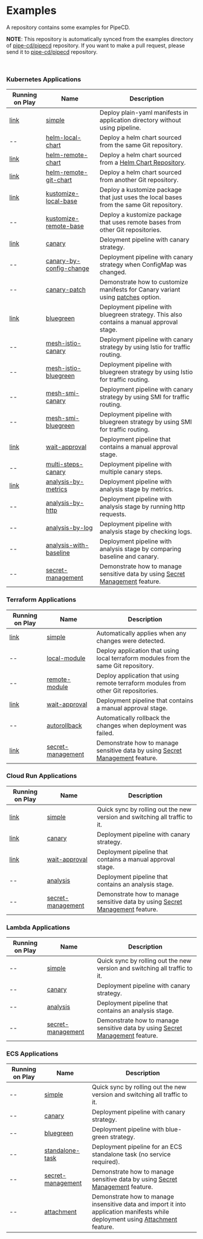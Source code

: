 # Examples

A repository contains some examples for PipeCD.

**NOTE**: This repository is automatically synced from the examples directory of [pipe-cd/pipecd](https://github.com/pipe-cd/pipecd/tree/master/examples) repository. If you want to make a pull request, please send it to [pipe-cd/pipecd](https://github.com/pipe-cd/pipecd) repository.

</br>

### Kubernetes Applications

| Running on Play | Name                                                                        | Description |
|-----------------|-----------------------------------------------------------------------------|-------------|
| [link](https://play.pipecd.dev/applications/558401f0-8a35-494a-a9ba-dd0afe79824e?project=play) | [simple](https://github.com/pipe-cd/examples/tree/master/kubernetes/simple) | Deploy plain-yaml manifests in application directory without using pipeline. |
| -- | [helm-local-chart](https://github.com/pipe-cd/examples/tree/master/kubernetes/helm-local-chart) | Deploy a helm chart sourced from the same Git repository. |
| [link](https://play.pipecd.dev/applications/36347720-8f03-417d-8465-094f7d4eb4b1?project=play) | [helm-remote-chart](https://github.com/pipe-cd/examples/tree/master/kubernetes/helm-remote-chart) | Deploy a helm chart sourced from a [Helm Chart Repository](https://helm.sh/docs/topics/chart_repository/). |
| [link](https://play.pipecd.dev/applications/f7fc49cf-71e1-4932-8ba4-8863eeace077?project=play) | [helm-remote-git-chart](https://github.com/pipe-cd/examples/tree/master/kubernetes/helm-remote-git-chart) | Deploy a helm chart sourced from another Git repository. |
| [link](https://play.pipecd.dev/applications/a01c3ebb-89d2-4569-bef7-d659412daa11?project=play) | [kustomize-local-base](https://github.com/pipe-cd/examples/tree/master/kubernetes/kustomize-local-base) | Deploy a kustomize package that just uses the local bases from the same Git repository. |
| -- | [kustomize-remote-base](https://github.com/pipe-cd/examples/tree/master/kubernetes/kustomize-remote-base) | Deploy a kustomize package that uses remote bases from other Git repositories. |
| [link](https://play.pipecd.dev/applications/374119cd-f3a8-47f2-93db-99f58855e5a4?project=play) | [canary](https://github.com/pipe-cd/examples/tree/master/kubernetes/canary) | Deloyment pipeline with canary strategy. |
| -- | [canary-by-config-change](https://github.com/pipe-cd/examples/tree/master/kubernetes/canary-by-config-change) | Deployment pipeline with canary strategy when ConfigMap was changed. |
| -- | [canary-patch](https://github.com/pipe-cd/examples/tree/master/kubernetes/canary-patch) | Demonstrate how to customize manifests for Canary variant using [patches](https://pipecd.dev/docs/user-guide/configuration-reference/#kubernetescanaryrolloutstageoptions) option. |
| [link](https://play.pipecd.dev/applications/b8575010-9619-4141-bb0e-6d58ee5d09c9?project=play) | [bluegreen](https://github.com/pipe-cd/examples/tree/master/kubernetes/bluegreen) | Deployment pipeline with bluegreen strategy. This also contains a manual approval stage. |
| -- | [mesh-istio-canary](https://github.com/pipe-cd/examples/tree/master/kubernetes/mesh-istio-canary) | Deployment pipeline with canary strategy by using Istio for traffic routing.  |
| -- | [mesh-istio-bluegreen](https://github.com/pipe-cd/examples/tree/master/kubernetes/mesh-istio-bluegreen) | Deployment pipeline with bluegreen strategy by using Istio for traffic routing. |
| -- | [mesh-smi-canary](https://github.com/pipe-cd/examples/tree/master/kubernetes/mesh-smi-canary) | Deployment pipeline with canary strategy by using SMI for traffic routing. |
| -- | [mesh-smi-bluegreen](https://github.com/pipe-cd/examples/tree/master/kubernetes/mesh-smi-bluegreen) | Deployment pipeline with bluegreen strategy by using SMI for traffic routing. |
| [link](https://play.pipecd.dev/applications/72dbd53e-a90a-41b3-8503-44af2edeb507?project=play) | [wait-approval](https://github.com/pipe-cd/examples/tree/master/kubernetes/wait-approval) | Deployment pipeline that contains a manual approval stage. |
| -- | [multi-steps-canary](https://github.com/pipe-cd/examples/tree/master/kubernetes/multi-steps-canary) | Deployment pipeline with multiple canary steps. |
| [link](https://play.pipecd.dev/applications/913a0bde-1f38-41e3-9f56-75910b8988a9?project=play) | [analysis-by-metrics](https://github.com/pipe-cd/examples/tree/master/kubernetes/analysis-by-metrics) | Deployment pipeline with analysis stage by metrics. |
| -- | [analysis-by-http](https://github.com/pipe-cd/examples/tree/master/kubernetes/analysis-by-http) | Deployment pipeline with analysis stage by running http requests. |
| -- | [analysis-by-log](https://github.com/pipe-cd/examples/tree/master/kubernetes/analysis-by-log) | Deployment pipeline with analysis stage by checking logs. |
| -- | [analysis-with-baseline](https://github.com/pipe-cd/examples/tree/master/kubernetes/analysis-with-baseline) | Deployment pipeline with analysis stage by comparing baseline and canary. |
| -- | [secret-management](https://github.com/pipe-cd/examples/tree/master/kubernetes/secret-management) | Demonstrate how to manage sensitive data by using [Secret Management](https://pipecd.dev/docs/user-guide/secret-management/) feature. |

### Terraform Applications

| Running on Play | Name                                                                        | Description |
|-----------------|-----------------------------------------------------------------------------|-------------|
| [link](https://play.pipecd.dev/applications/ece10473-0cdb-4fec-96a1-a3df8f2e3c6e?project=play) | [simple](https://github.com/pipe-cd/examples/tree/master/terraform/simple) |  Automatically applies when any changes were detected.  |
| -- | [local-module](https://github.com/pipe-cd/examples/tree/master/terraform/local-module) | Deploy application that using local terraform modules from the same Git repository. |
| -- | [remote-module](https://github.com/pipe-cd/examples/tree/master/terraform/remote-module) | Deploy application that using remote terraform modules from other Git repositories. |
| [link](https://play.pipecd.dev/applications/4726503e-68e0-40a0-b9cb-9761567f4745?project=play) | [wait-approval](https://github.com/pipe-cd/examples/tree/master/terraform/wait-approval) | Deployment pipeline that contains a manual approval stage. |
| -- | [autorollback](https://github.com/pipe-cd/examples/tree/master/terraform/auto-rollback) |  Automatically rollback the changes when deployment was failed.  |
| [link](https://play.pipecd.dev/applications/33b9b73b-acf2-4cd4-9e0c-ab2e9fad86d1?project=play) | [secret-management](https://github.com/pipe-cd/examples/tree/master/terraform/secret-management) | Demonstrate how to manage sensitive data by using [Secret Management](https://pipecd.dev/docs/user-guide/secret-management/) feature. |

### Cloud Run Applications

| Running on Play | Name                                                                        | Description |
|-----------------|-----------------------------------------------------------------------------|-------------|
| [link](https://play.pipecd.dev/applications/64eee87f-7fae-4760-81cc-c6e66f1b48c9?project=play) | [simple](https://github.com/pipe-cd/examples/tree/master/cloudrun/simple) | Quick sync by rolling out the new version and switching all traffic to it. |
| [link](https://play.pipecd.dev/applications/845613b4-f997-4682-9529-98f089480394?project=play) | [canary](https://github.com/pipe-cd/examples/tree/master/cloudrun/canary) | Deployment pipeline with canary strategy. |
| [link](https://play.pipecd.dev/applications/c1fcbca1-c3ed-41f6-b8d9-0a1ee28df5c3?project=play) | [wait-approval](https://github.com/pipe-cd/examples/tree/master/cloudrun/wait-approval) | Deployment pipeline that contains a manual approval stage. |
| -- | [analysis](https://github.com/pipe-cd/examples/tree/master/cloudrun/analysis) | Deployment pipeline that contains an analysis stage. |
| -- | [secret-management](https://github.com/pipe-cd/examples/tree/master/cloudrun/secret-management) | Demonstrate how to manage sensitive data by using [Secret Management](https://pipecd.dev/docs/user-guide/secret-management/) feature. |

### Lambda Applications

| Running on Play | Name                                                                        | Description |
|-----------------|-----------------------------------------------------------------------------|-------------|
| -- | [simple](https://github.com/pipe-cd/examples/tree/master/lambda/simple) | Quick sync by rolling out the new version and switching all traffic to it. |
| -- | [canary](https://github.com/pipe-cd/examples/tree/master/lambda/canary) | Deployment pipeline with canary strategy. |
| -- | [analysis](https://github.com/pipe-cd/examples/tree/master/lambda/analysis) | Deployment pipeline that contains an analysis stage. |
| -- | [secret-management](https://github.com/pipe-cd/examples/tree/master/lambda/secret-management) | Demonstrate how to manage sensitive data by using [Secret Management](https://pipecd.dev/docs/user-guide/secret-management/) feature. |

### ECS Applications

| Running on Play | Name                                                                        | Description |
|-----------------|-----------------------------------------------------------------------------|-------------|
| -- | [simple](https://github.com/pipe-cd/examples/tree/master/ecs/simple) | Quick sync by rolling out the new version and switching all traffic to it. |
| -- | [canary](https://github.com/pipe-cd/examples/tree/master/ecs/canary) | Deployment pipeline with canary strategy. |
| -- | [bluegreen](https://github.com/pipe-cd/examples/tree/master/ecs/bluegreen) | Deployment pipeline with blue-green strategy. |
| -- | [standalone-task](https://github.com/pipe-cd/examples/tree/master/ecs/standalone-task) | Deployment pipeline for an ECS standalone task (no service required). |
| -- | [secret-management](https://github.com/pipe-cd/examples/tree/master/ecs/secret-management) | Demonstrate how to manage sensitive data by using [Secret Management](https://pipecd.dev/docs/user-guide/managing-application/secret-management/) feature. |
| -- | [attachment](https://github.com/pipe-cd/examples/tree/master/ecs/attachment) | Demonstrate how to manage insensitive data and import it into application manifests while deployment using [Attachment](https://pipecd.dev/docs/user-guide/managing-application/manifest-attachment/) feature. |
